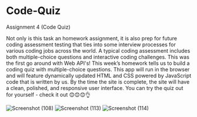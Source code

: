 # Code-Quiz
Assignment 4 (Code Quiz)


Not only is this task an homework assignment, it is also prep for future coding assessment testing that ties into some interview processes for various coding jobs across the world. A typical coding assessment includes both multiple-choice questions and interactive coding challenges. This was the first go around with Web API's!
This week’s homework tells us to build a coding quiz with multiple-choice questions. This app will run in the browser and will feature dynamically updated HTML and CSS powered by JavaScript code that is written by us. By the time the site is complete, the site will have a clean, polished, and responsive user interface.
You can try the quiz out for yourself - check it out 😊😊😊👌
























![Screenshot (108)](https://user-images.githubusercontent.com/83887301/123674479-a3d9c880-d80f-11eb-971e-621c4fc82704.png)
![Screenshot (113)](https://user-images.githubusercontent.com/83887301/123674481-a3d9c880-d80f-11eb-8fa3-cc6244074a22.png)
![Screenshot (114)](https://user-images.githubusercontent.com/83887301/123674482-a4725f00-d80f-11eb-8615-eb6a7620db1b.png)
